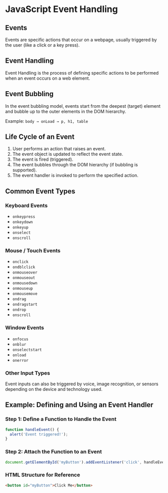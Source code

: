 # JavaScript Event Handling

## Events
Events are specific actions that occur on a webpage, usually triggered by the user (like a click or a key press).

## Event Handling
Event Handling is the process of defining specific actions to be performed when an event occurs on a web element.

## Event Bubbling
In the event bubbling model, events start from the deepest (target) element and bubble up to the outer elements in the DOM hierarchy.

Example: `body → onLoad → p, h1, table`

## Life Cycle of an Event
1. User performs an action that raises an event.
2. The event object is updated to reflect the event state.
3. The event is fired (triggered).
4. The event bubbles through the DOM hierarchy (if bubbling is supported).
5. The event handler is invoked to perform the specified action.

## Common Event Types

### Keyboard Events
- `onkeypress`
- `onkeydown`
- `onkeyup`
- `onselect`
- `onscroll`

### Mouse / Touch Events
- `onclick`
- `ondblclick`
- `onmouseover`
- `onmouseout`
- `onmousedown`
- `onmouseup`
- `onmousemove`
- `ondrag`
- `ondragstart`
- `ondrop`
- `onscroll`

### Window Events
- `onfocus`
- `onblur`
- `onselectstart`
- `onload`
- `onerror`

### Other Input Types
Event inputs can also be triggered by voice, image recognition, or sensors depending on the device and technology used.

## Example: Defining and Using an Event Handler

### Step 1: Define a Function to Handle the Event
```javascript
function handleEvent() {
  alert('Event triggered!');
}
```

### Step 2: Attach the Function to an Event
```javascript
document.getElementById('myButton').addEventListener('click', handleEvent);
```

### HTML Structure for Reference
```html
<button id="myButton">Click Me</button>
```
